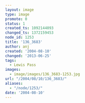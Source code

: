 ```yaml
---
layout: image
type: image
promote: 0
status: 1
created_ts: 1092144093
changed_ts: 1372159453
node_id: 1253
title: '136_3683'
author: anj
created: '2004-08-10'
changed: '2013-06-25'
tags:
  - Lewis Pass
images:
  - image/images/136_3683-1253.jpg
url: "/2004/08/10/136_3683/"
aliases:
  - "/node/1253/"
date: '2004-08-10'
---
```


